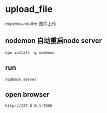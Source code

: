 # upload_file
express+multer 图片上传
## nodemon 自动重启node server
```
npm install -g nodemon
```
## run
```
nodemon server
```
## open browser
```
http://127.0.0.1:7000
```
